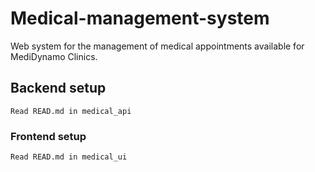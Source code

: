 


# Medical-management-system

Web system for the management of medical appointments available for MediDynamo Clinics.

## Backend setup
```
Read READ.md in medical_api
```

### Frontend setup
```
Read READ.md in medical_ui
```

